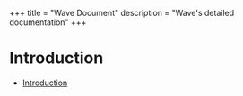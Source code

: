 +++
title = "Wave Document"
description = "Wave's detailed documentation"
+++

# Introduction

- [Introduction](introduction.md)